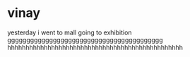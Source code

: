 # vinay
yesterday i went to mall
going to exhibition
ggggggggggggggggggggggggggggggggggggggggg
hhhhhhhhhhhhhhhhhhhhhhhhhhhhhhhhhhhhhhhhhhhhhhhh
